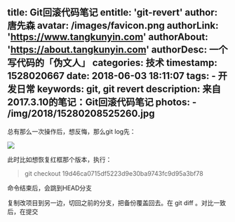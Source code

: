 title: Git回滚代码笔记
entitle: 'git-revert'
author: 唐先森
avatar: /images/favicon.png
authorLink: 'https://www.tangkunyin.com'
authorAbout: 'https://about.tangkunyin.com'
authorDesc: 一个写代码的「伪文人」
categories: 技术
timestamp: 1528020667
date: 2018-06-03 18:11:07
tags:
    - 开发日常
keywords: git, git revert
description: 来自2017.3.10的笔记：Git回滚代码笔记
photos:
    - /img/2018/15280208525260.jpg
---

总有那么一次操作后，想反悔，那么git log先：

![](/img/2018/15280208525260.jpg)



此时比如想恢复红框那个版本，执行：

> git checkout 19d46ca0715df5223d9e30ba9743fc9d95a3bf78

命令结束后，会跳到HEAD分支

复制改项目到另一边，切回之前的分支，把备份覆盖回去。在 git diff 。对比一致后，在提交


